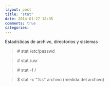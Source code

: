 ```yaml
---
layout: post
title: "stat"
date: 2014-01-27 18:35
comments: true
categories: 
---
```

Estadísticas de archivo, directorios y sistemas

>\# stat /etc/passwd

>\# stat /usr

>\# stat -f /

>$ stat -c "%s" archivo (medida del archivo)


